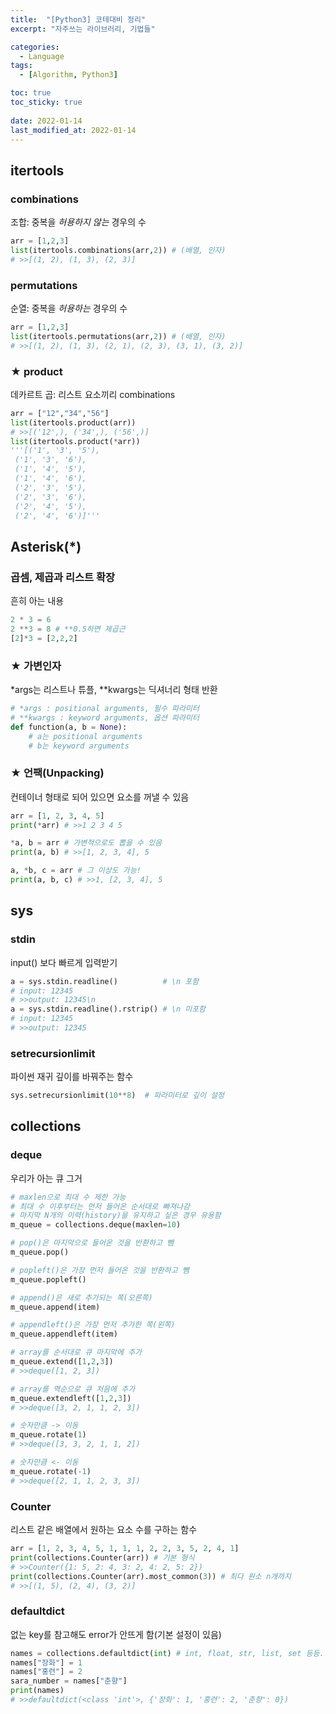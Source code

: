 ```yaml
---
title:  "[Python3] 코테대비 정리"
excerpt: "자주쓰는 라이브러리, 기법들"

categories:
  - Language
tags:
  - [Algorithm, Python3]

toc: true
toc_sticky: true
 
date: 2022-01-14
last_modified_at: 2022-01-14
---
```


## itertools

### combinations
조합: 중복을 *허용하지 않는* 경우의 수
```python
arr = [1,2,3]
list(itertools.combinations(arr,2)) # (배열, 인자)
# >>[(1, 2), (1, 3), (2, 3)]
```

### permutations
순열: 중복을 *허용하는* 경우의 수
```python
arr = [1,2,3]
list(itertools.permutations(arr,2)) # (배열, 인자)
# >>[(1, 2), (1, 3), (2, 1), (2, 3), (3, 1), (3, 2)]
```

### ★ product
데카르트 곱: 리스트 요소끼리 combinations
```python
arr = ["12","34","56"]
list(itertools.product(arr))
# >>[('12',), ('34',), ('56',)]
list(itertools.product(*arr))
'''[('1', '3', '5'),
 ('1', '3', '6'),
 ('1', '4', '5'),
 ('1', '4', '6'),
 ('2', '3', '5'),
 ('2', '3', '6'),
 ('2', '4', '5'),
 ('2', '4', '6')]'''
```

## Asterisk(*)

### 곱셈, 제곱과 리스트 확장
흔히 아는 내용
```python
2 * 3 = 6
2 **3 = 8 # **0.5하면 제곱근
[2]*3 = [2,2,2]
```
### ★ 가변인자
*args는 리스트나 튜플, **kwargs는 딕셔너리 형태 반환
```python
# *args : positional arguments, 필수 파라미터
# **kwargs : keyword arguments, 옵션 파라미터
def function(a, b = None):
    # a는 positional arguments
    # b는 keyword arguments
```
### ★ 언팩(Unpacking) 
컨테이너 형태로 되어 있으면 요소를 꺼낼 수 있음
```python
arr = [1, 2, 3, 4, 5]
print(*arr) # >>1 2 3 4 5

*a, b = arr # 가변적으로도 뽑을 수 있음
print(a, b) # >>[1, 2, 3, 4], 5

a, *b, c = arr # 그 이상도 가능!
print(a, b, c) # >>1, [2, 3, 4], 5
```

## sys

### stdin
input() 보다 빠르게 입력받기
```python
a = sys.stdin.readline()          # \n 포함
# input: 12345
# >>output: 12345\n
a = sys.stdin.readline().rstrip() # \n 미포함
# input: 12345
# >>output: 12345
```

### setrecursionlimit
파이썬 재귀 깊이를 바꿔주는 함수
```python
sys.setrecursionlimit(10**8)  # 파라미터로 깊이 설정
```

## collections
### deque
우리가 아는 큐 그거
```python
# maxlen으로 최대 수 제한 가능
# 최대 수 이후부터는 먼저 들어온 순서대로 빠져나감
# 마지막 N개의 이력(history)을 유지하고 싶은 경우 유용함
m_queue = collections.deque(maxlen=10)

# pop()은 마지막으로 들어온 것을 반환하고 뺌
m_queue.pop()

# popleft()은 가장 먼저 들어온 것을 반환하고 뺌
m_queue.popleft()

# append()은 새로 추가되는 쪽(오른쪽)
m_queue.append(item)

# appendleft()은 가장 먼저 추가한 쪽(왼쪽)
m_queue.appendleft(item)

# array를 순서대로 큐 마지막에 추가
m_queue.extend([1,2,3])
# >>deque([1, 2, 3])

# array를 역순으로 큐 처음에 추가
m_queue.extendleft([1,2,3])
# >>deque([3, 2, 1, 1, 2, 3])

# 숫자만큼 -> 이동
m_queue.rotate(1)
# >>deque([3, 3, 2, 1, 1, 2])

# 숫자만큼 <- 이동
m_queue.rotate(-1)
# >>deque([2, 1, 1, 2, 3, 3])
```

### Counter
리스트 같은 배열에서 원하는 요소 수를 구하는 함수
```python
arr = [1, 2, 3, 4, 5, 1, 1, 1, 2, 2, 3, 5, 2, 4, 1]
print(collections.Counter(arr)) # 기본 형식
# >>Counter({1: 5, 2: 4, 3: 2, 4: 2, 5: 2})
print(collections.Counter(arr).most_common(3)) # 최다 원소 n개까지
# >>[(1, 5), (2, 4), (3, 2)]
```

### defaultdict
없는 key를 참고해도 error가 안뜨게 함(기본 설정이 있음)
```python
names = collections.defaultdict(int) # int, float, str, list, set 등등..
names["장화"] = 1
names["홍련"] = 2
sara_number = names["춘향"]
print(names)
# >>defaultdict(<class 'int'>, {'장화': 1, '홍련': 2, '춘향': 0})
```